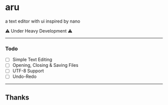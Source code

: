 # aru
a text editor with ui inspired by nano

:warning: Under Heavy Development :warning:

---
### Todo
- [ ] Simple Text Editing
- [ ] Opening, Closing & Saving Files
- [ ] UTF-8 Support
- [ ] Undo-Redo

---
## Thanks

